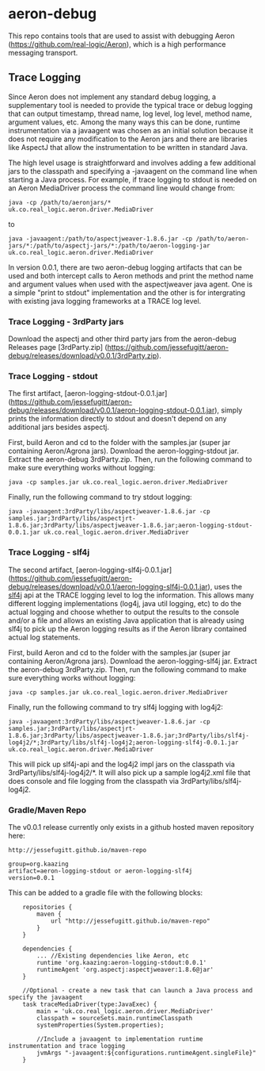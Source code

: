# aeron-debug
This repo contains tools that are used to assist with debugging Aeron (https://github.com/real-logic/Aeron), which is a high performance messaging transport.

## Trace Logging
Since Aeron does not implement any standard debug logging, a supplementary tool is needed to provide the typical trace or debug logging that can output timestamp, thread name, log level, log level, method name, argument values, etc.  Among the many ways this can be done, runtime instrumentation via a javaagent was chosen as an initial solution because it does not require any modification to the Aeron jars and there are libraries like AspectJ that allow the instrumentation to be written in standard Java.

The high level usage is straightforward and involves adding a few additional jars to the classpath and specifying a -javaagent on the command line when starting a Java process.  For example, if trace logging to stdout is needed on an Aeron MediaDriver process the command line would change from:

```
java -cp /path/to/aeronjars/* uk.co.real_logic.aeron.driver.MediaDriver
```

to

```
java -javaagent:/path/to/aspectjweaver-1.8.6.jar -cp /path/to/aeron-jars/*:/path/to/aspectj-jars/*:/path/to/aeron-logging-jar uk.co.real_logic.aeron.driver.MediaDriver
```

In version 0.0.1, there are two aeron-debug logging artifacts that can be used and both intercept calls to Aeron methods and print the method name and argument values when used with the aspectjweaver java agent.  One is a simple "print to stdout" implementation and the other is for intergrating with existing java logging frameworks at a TRACE log level.

### Trace Logging - 3rdParty jars
Download the aspectj and other third party jars from the aeron-debug Releases page [3rdParty.zip] (https://github.com/jessefugitt/aeron-debug/releases/download/v0.0.1/3rdParty.zip).

### Trace Logging - stdout
The first artifact, [aeron-logging-stdout-0.0.1.jar] (https://github.com/jessefugitt/aeron-debug/releases/download/v0.0.1/aeron-logging-stdout-0.0.1.jar), simply prints the information directly to stdout and doesn't depend on any additional jars besides aspectj.

First, build Aeron and cd to the folder with the samples.jar (super jar containing Aeron/Agrona jars).  Download the aeron-logging-stdout jar. Extract the aeron-debug 3rdParty.zip.  Then, run the following command to make sure everything works without logging:
```
java -cp samples.jar uk.co.real_logic.aeron.driver.MediaDriver
```

Finally, run the following command to try stdout logging:
```
java -javaagent:3rdParty/libs/aspectjweaver-1.8.6.jar -cp samples.jar;3rdParty/libs/aspectjrt-1.8.6.jar;3rdParty/libs/aspectjweaver-1.8.6.jar;aeron-logging-stdout-0.0.1.jar uk.co.real_logic.aeron.driver.MediaDriver
```


### Trace Logging - slf4j
The second artifact, [aeron-logging-slf4j-0.0.1.jar] (https://github.com/jessefugitt/aeron-debug/releases/download/v0.0.1/aeron-logging-slf4j-0.0.1.jar), uses the [slf4j](http://www.slf4j.org/) api at the TRACE logging level to log the information.  This allows many different logging implementations (log4j, java util logging, etc) to do the actual logging and choose whether to output the results to the console and/or a file and allows an existing Java application that is already using slf4j to pick up the Aeron logging results as if the Aeron library contained actual log statements.

First, build Aeron and cd to the folder with the samples.jar (super jar containing Aeron/Agrona jars).  Download the aeron-logging-slf4j jar. Extract the aeron-debug 3rdParty.zip.  Then, run the following command to make sure everything works without logging:
```
java -cp samples.jar uk.co.real_logic.aeron.driver.MediaDriver
```

Finally, run the following command to try slf4j logging with log4j2:
```
java -javaagent:3rdParty/libs/aspectjweaver-1.8.6.jar -cp samples.jar;3rdParty/libs/aspectjrt-1.8.6.jar;3rdParty/libs/aspectjweaver-1.8.6.jar;3rdParty/libs/slf4j-log4j2/*;3rdParty/libs/slf4j-log4j2;aeron-logging-slf4j-0.0.1.jar uk.co.real_logic.aeron.driver.MediaDriver
```

This will pick up slf4j-api and the log4j2 impl jars on the classpath via 3rdParty/libs/slf4j-log4j2/*.  It will also pick up a sample log4j2.xml file that does console and file logging from the classpath via 3rdParty/libs/slf4j-log4j2.

### Gradle/Maven Repo
The v0.0.1 release currently only exists in a github hosted maven repository here:
```
http://jessefugitt.github.io/maven-repo

group=org.kaazing
artifact=aeron-logging-stdout or aeron-logging-slf4j
version=0.0.1
```


This can be added to a gradle file with the following blocks:
```
    repositories {
        maven {
            url "http://jessefugitt.github.io/maven-repo"
        }
    }
    
    dependencies {
        ... //Existing dependencies like Aeron, etc
        runtime 'org.kaazing:aeron-logging-stdout:0.0.1'
        runtimeAgent 'org.aspectj:aspectjweaver:1.8.6@jar'
    }
    
    //Optional - create a new task that can launch a Java process and specify the javaagent
    task traceMediaDriver(type:JavaExec) {
        main = 'uk.co.real_logic.aeron.driver.MediaDriver'
        classpath = sourceSets.main.runtimeClasspath
        systemProperties(System.properties);
        
        //Include a javaagent to implementation runtime instrumentation and trace logging
        jvmArgs "-javaagent:${configurations.runtimeAgent.singleFile}"
    }
```
